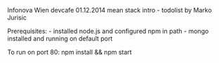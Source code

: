 Infonova Wien devcafe 01.12.2014 mean stack intro - todolist by Marko Jurisic

Prerequisites:
    - installed  node.js and configured npm in path
    - mongo installed and running on default port

To run on port 80:
npm install && npm start
